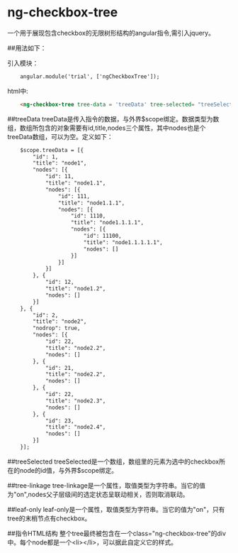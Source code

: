 # ng-checkbox-tree
一个用于展现包含checkbox的无限树形结构的angular指令,需引入jquery。


##用法如下：

引入模块：
```html
	angular.module('trial', ['ngCheckboxTree']);
```
html中:
```html
	<ng-checkbox-tree tree-data = 'treeData' tree-selected= "treeSelected" tree-linkage="on"></ng-checkbox-tree>
```

##treeData
treeData是传入指令的数据，与外界$scope绑定。数据类型为数组，数组所包含的对象需要有id,title,nodes三个属性，其中nodes也是个treeData数组，可以为空。定义如下：
```html
	$scope.treeData = [{
	    "id": 1,
	    "title": "node1",
	    "nodes": [{
	        "id": 11,
	        "title": "node1.1",
	        "nodes": [{
	            "id": 111,
	            "title": "node1.1.1",
	            "nodes": [{
	                "id": 1110,
	                "title": "node1.1.1.1",
	                "nodes": [{
	                    "id": 11100,
	                    "title": "node1.1.1.1.1",
	                    "nodes": []
	                }]
	            }]
	        }]
	    }, {
	        "id": 12,
	        "title": "node1.2",
	        "nodes": []
	    }]
	}, {
	    "id": 2,
	    "title": "node2",
	    "nodrop": true,
	    "nodes": [{
	        "id": 22,
	        "title": "node2.2",
	        "nodes": []
	    }, {
	        "id": 21,
	        "title": "node2.2",
	        "nodes": []
	    }, {
	        "id": 22,
	        "title": "node2.3",
	        "nodes": []
	    }, {
	        "id": 23,
	        "title": "node2.4",
	        "nodes": []
	    }]
	}];
```

##treeSelected
treeSelected是一个数组，数组里的元素为选中的checkbox所在的node的id值，与外界$scope绑定。

##tree-linkage
tree-linkage是一个属性，取值类型为字符串。当它的值为"on",nodes父子层级间的选定状态呈联动相关，否则取消联动。

##leaf-only
leaf-only是一个属性，取值类型为字符串。当它的值为"on"，只有tree的末梢节点有checkbox。

##指令HTML结构
整个tree最终被包含在一个class="ng-checkbox-tree"的div中。每个node都是一个&lt;li&gt;&lt;/li&gt;，可以据此自定义它的样式。
